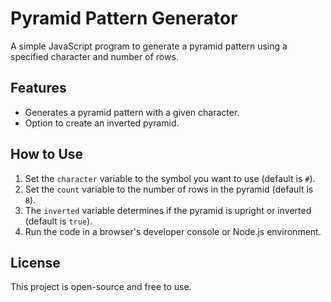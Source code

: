 # Pyramid Pattern Generator

A simple JavaScript program to generate a pyramid pattern using a specified character and number of rows.

## Features
- Generates a pyramid pattern with a given character.
- Option to create an inverted pyramid.

## How to Use
1. Set the `character` variable to the symbol you want to use (default is `#`).
2. Set the `count` variable to the number of rows in the pyramid (default is `8`).
3. The `inverted` variable determines if the pyramid is upright or inverted (default is `true`).
4. Run the code in a browser's developer console or Node.js environment.

## License
This project is open-source and free to use.
